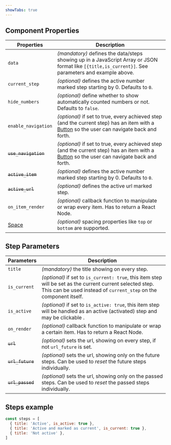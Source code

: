 ```yaml
---
showTabs: true
---
```


## Component Properties

| Properties                                  | Description                                                                                                                                                            |
| ------------------------------------------- | ---------------------------------------------------------------------------------------------------------------------------------------------------------------------- |
| `data`                                      | _(mandatory)_ defines the data/steps showing up in a JavaScript Array or JSON format like `[{title,is_current}]`. See parameters and example above.                    |
| `current_step`                              | _(optional)_ defines the active number marked step starting by 0. Defaults to `0`.                                                                                     |
| `hide_numbers`                              | _(optional)_ define whether to show automatically counted numbers or not. Defaults to `false`.                                                                         |
| `enable_navigation`                         | _(optional)_ if set to true, every achieved step (and the current step) has an item with a [Button](/uilib/components/button) so the user can navigate back and forth. |
| ~~`use_navigation`~~                        | _(optional)_ if set to true, every achieved step (and the current step) has an item with a [Button](/uilib/components/button) so the user can navigate back and forth. |
| ~~`active_item`~~                           | _(optional)_ defines the active number marked step starting by 0. Defaults to `0`.                                                                                     |
| ~~`active_url`~~                            | _(optional)_ defines the active url marked step.                                                                                                                       |
| `on_item_render`                            | _(optional)_ callback function to manipulate or wrap every item. Has to return a React Node.                                                                           |
| [Space](/uilib/components/space/properties) | _(optional)_ spacing properties like `top` or `bottom` are supported.                                                                                                  |

## Step Parameters

| Parameters       | Description                                                                                                                                                                     |
| ---------------- | ------------------------------------------------------------------------------------------------------------------------------------------------------------------------------- |
| `title`          | _(mandatory)_ the title showing on every step.                                                                                                                                  |
| `is_current`     | _(optional)_ if set to `is_current: true`, this item step will be set as the current current selected step. This can be used instead of `current_step` on the component itself. |
| `is_active`      | _(optional)_ if set to `is_active: true`, this item step will be handled as an active (activated) step and may be clickable .                                                   |
| `on_render`      | _(optional)_ callback function to manipulate or wrap a certain item. Has to return a React Node.                                                                                |
| ~~`url`~~        | _(optional)_ sets the url, showing on every step, if not `url_future` is set.                                                                                                   |
| ~~`url_future`~~ | _(optional)_ sets the url, showing only on the future steps. Can be used to _reset_ the future steps individually.                                                              |
| ~~`url_passed`~~ | _(optional)_ sets the url, showing only on the passed steps. Can be used to _reset_ the passed steps individually.                                                              |

## Steps example

```js
const steps = [
  { title: 'Active', is_active: true },
  { title: 'Active and marked as current', is_current: true },
  { title: 'Not active' },
]
```
